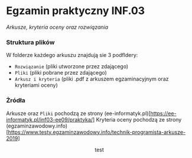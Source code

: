 # Egzamin praktyczny INF.03
*Arkusze, kryteria oceny oraz rozwiązania*

### Struktura plików
W folderze każdego arkuszu znajdują sie 3 podfldery:
- `Rozwiązanie` (pliki utworzone przez zdającego)
- `Pliki` (pliki pobrane przez zdającego)
- `Arkusz i kryteria` (pliki .pdf z arkuszem egzaminacyjnym oraz kryteriami oceny)

### Żródła
Arkusze oraz `Pliki` pochodzą ze strony (ee-informatyk.pl)[https://ee-informatyk.pl/inf03-ee09/praktyka/]
Kryteria oceny pochodzą ze strony (egzaminzawodowy.info)[https://www.testy.egzaminzawodowy.info/technik-programista-arkusze-2019]

<p style="text-align:center;">test</p>
